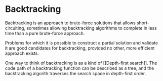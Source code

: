 # Backtracking

Backtracking is an approach to brute-force solutions that allows short-circuiting, sometimes allowing backtracking algorithms to complete in less time than a pure brute-force approach.

Problems for which it is possible to construct a partial solution and validate it are good candidates for backtracking, provided no other, more efficient approach exists.

One way to think of backtracking is as a kind of [[Depth-first search]].  The code path of a backtracking function can be described as a tree, and the backtracking algorith traverses the search space in depth-first order.